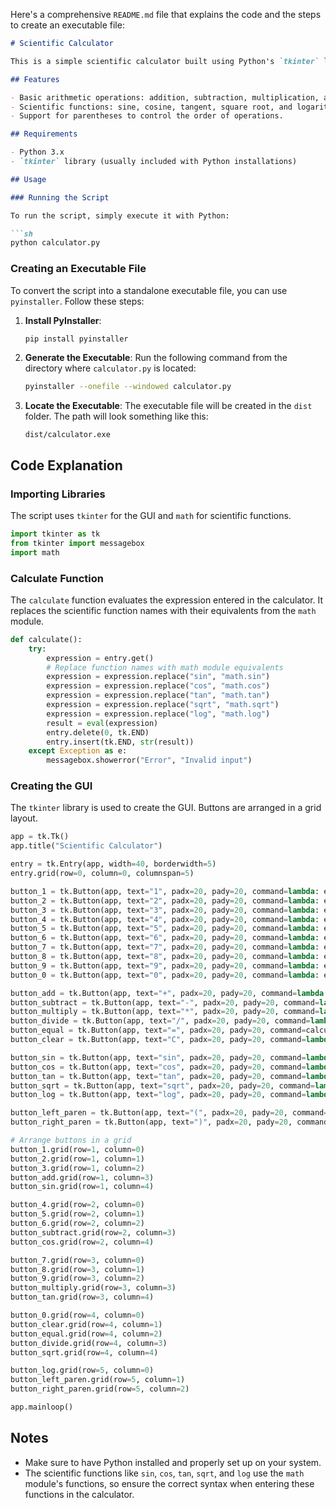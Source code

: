 Here's a comprehensive `README.md` file that explains the code and the steps to create an executable file:

```markdown
# Scientific Calculator

This is a simple scientific calculator built using Python's `tkinter` library. It supports basic arithmetic operations as well as scientific functions like sine, cosine, tangent, square root, and logarithm.

## Features

- Basic arithmetic operations: addition, subtraction, multiplication, and division.
- Scientific functions: sine, cosine, tangent, square root, and logarithm.
- Support for parentheses to control the order of operations.

## Requirements

- Python 3.x
- `tkinter` library (usually included with Python installations)

## Usage

### Running the Script

To run the script, simply execute it with Python:

```sh
python calculator.py
```

### Creating an Executable File

To convert the script into a standalone executable file, you can use `pyinstaller`. Follow these steps:

1. **Install PyInstaller**:
   ```sh
   pip install pyinstaller
   ```

2. **Generate the Executable**:
   Run the following command from the directory where `calculator.py` is located:
   ```sh
   pyinstaller --onefile --windowed calculator.py
   ```

3. **Locate the Executable**:
   The executable file will be created in the `dist` folder. The path will look something like this:
   ```
   dist/calculator.exe
   ```

## Code Explanation

### Importing Libraries

The script uses `tkinter` for the GUI and `math` for scientific functions.

```python
import tkinter as tk
from tkinter import messagebox
import math
```

### Calculate Function

The `calculate` function evaluates the expression entered in the calculator. It replaces the scientific function names with their equivalents from the `math` module.

```python
def calculate():
    try:
        expression = entry.get()
        # Replace function names with math module equivalents
        expression = expression.replace("sin", "math.sin")
        expression = expression.replace("cos", "math.cos")
        expression = expression.replace("tan", "math.tan")
        expression = expression.replace("sqrt", "math.sqrt")
        expression = expression.replace("log", "math.log")
        result = eval(expression)
        entry.delete(0, tk.END)
        entry.insert(tk.END, str(result))
    except Exception as e:
        messagebox.showerror("Error", "Invalid input")
```

### Creating the GUI

The `tkinter` library is used to create the GUI. Buttons are arranged in a grid layout.

```python
app = tk.Tk()
app.title("Scientific Calculator")

entry = tk.Entry(app, width=40, borderwidth=5)
entry.grid(row=0, column=0, columnspan=5)

button_1 = tk.Button(app, text="1", padx=20, pady=20, command=lambda: entry.insert(tk.END, "1"))
button_2 = tk.Button(app, text="2", padx=20, pady=20, command=lambda: entry.insert(tk.END, "2"))
button_3 = tk.Button(app, text="3", padx=20, pady=20, command=lambda: entry.insert(tk.END, "3"))
button_4 = tk.Button(app, text="4", padx=20, pady=20, command=lambda: entry.insert(tk.END, "4"))
button_5 = tk.Button(app, text="5", padx=20, pady=20, command=lambda: entry.insert(tk.END, "5"))
button_6 = tk.Button(app, text="6", padx=20, pady=20, command=lambda: entry.insert(tk.END, "6"))
button_7 = tk.Button(app, text="7", padx=20, pady=20, command=lambda: entry.insert(tk.END, "7"))
button_8 = tk.Button(app, text="8", padx=20, pady=20, command=lambda: entry.insert(tk.END, "8"))
button_9 = tk.Button(app, text="9", padx=20, pady=20, command=lambda: entry.insert(tk.END, "9"))
button_0 = tk.Button(app, text="0", padx=20, pady=20, command=lambda: entry.insert(tk.END, "0"))

button_add = tk.Button(app, text="+", padx=20, pady=20, command=lambda: entry.insert(tk.END, "+"))
button_subtract = tk.Button(app, text="-", padx=20, pady=20, command=lambda: entry.insert(tk.END, "-"))
button_multiply = tk.Button(app, text="*", padx=20, pady=20, command=lambda: entry.insert(tk.END, "*"))
button_divide = tk.Button(app, text="/", padx=20, pady=20, command=lambda: entry.insert(tk.END, "/"))
button_equal = tk.Button(app, text="=", padx=20, pady=20, command=calculate)
button_clear = tk.Button(app, text="C", padx=20, pady=20, command=lambda: entry.delete(0, tk.END))

button_sin = tk.Button(app, text="sin", padx=20, pady=20, command=lambda: entry.insert(tk.END, "sin("))
button_cos = tk.Button(app, text="cos", padx=20, pady=20, command=lambda: entry.insert(tk.END, "cos("))
button_tan = tk.Button(app, text="tan", padx=20, pady=20, command=lambda: entry.insert(tk.END, "tan("))
button_sqrt = tk.Button(app, text="sqrt", padx=20, pady=20, command=lambda: entry.insert(tk.END, "sqrt("))
button_log = tk.Button(app, text="log", padx=20, pady=20, command=lambda: entry.insert(tk.END, "log("))

button_left_paren = tk.Button(app, text="(", padx=20, pady=20, command=lambda: entry.insert(tk.END, "("))
button_right_paren = tk.Button(app, text=")", padx=20, pady=20, command=lambda: entry.insert(tk.END, ")"))

# Arrange buttons in a grid
button_1.grid(row=1, column=0)
button_2.grid(row=1, column=1)
button_3.grid(row=1, column=2)
button_add.grid(row=1, column=3)
button_sin.grid(row=1, column=4)

button_4.grid(row=2, column=0)
button_5.grid(row=2, column=1)
button_6.grid(row=2, column=2)
button_subtract.grid(row=2, column=3)
button_cos.grid(row=2, column=4)

button_7.grid(row=3, column=0)
button_8.grid(row=3, column=1)
button_9.grid(row=3, column=2)
button_multiply.grid(row=3, column=3)
button_tan.grid(row=3, column=4)

button_0.grid(row=4, column=0)
button_clear.grid(row=4, column=1)
button_equal.grid(row=4, column=2)
button_divide.grid(row=4, column=3)
button_sqrt.grid(row=4, column=4)

button_log.grid(row=5, column=0)
button_left_paren.grid(row=5, column=1)
button_right_paren.grid(row=5, column=2)

app.mainloop()
```

## Notes

- Make sure to have Python installed and properly set up on your system.
- The scientific functions like `sin`, `cos`, `tan`, `sqrt`, and `log` use the `math` module's functions, so ensure the correct syntax when entering these functions in the calculator.
```

